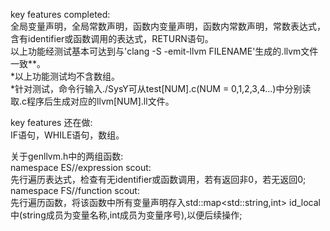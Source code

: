 key features completed:  
全局变量声明，全局常数声明，函数内变量声明，函数内常数声明，常数表达式，含有identifier或函数调用的表达式，RETURN语句。  
以上功能经测试基本可达到与'clang -S -emit-llvm FILENAME'生成的.llvm文件一致**。  
*以上功能测试均不含数组。  
*针对测试，命令行输入./SysY可从test\[NUM\].c(NUM = 0,1,2,3,4...)中分别读取.c程序后生成对应的llvm\[NUM\].ll文件。    

key features 还在做:  
IF语句，WHILE语句，数组。    

关于genllvm.h中的两组函数:  
namespace ES//expression scout:  
先行遍历表达式，检查有无identifier或函数调用，若有返回非0，若无返回0;  
namespace FS//function scout:  
先行遍历函数，将该函数中所有变量声明存入std::map\<std::string,int\> id_local中(string成员为变量名称,int成员为变量序号),以便后续操作;  


